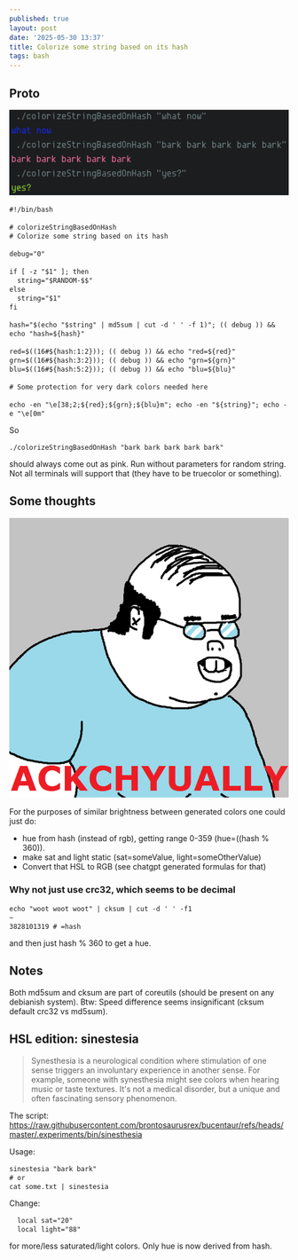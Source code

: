```yaml
---
published: true
layout: post
date: '2025-05-30 13:37'
title: Colorize some string based on its hash
tags: bash 
---
```

## Proto

![scrot](/media/colorizeString.png)

    #!/bin/bash
    
    # colorizeStringBasedOnHash
    # Colorize some string based on its hash

    debug="0"

    if [ -z "$1" ]; then
      string="$RANDOM-$$"
    else
      string="$1"
    fi

    hash="$(echo "$string" | md5sum | cut -d ' ' -f 1)"; (( debug )) && echo "hash=${hash}"

    red=$((16#${hash:1:2})); (( debug )) && echo "red=${red}"
    grn=$((16#${hash:3:2})); (( debug )) && echo "grn=${grn}"
    blu=$((16#${hash:5:2})); (( debug )) && echo "blu=${blu}"

    # Some protection for very dark colors needed here

    echo -en "\e[38;2;${red};${grn};${blu}m"; echo -en "${string}"; echo -e "\e[0m"

So

    ./colorizeStringBasedOnHash "bark bark bark bark bark"

should always come out as pink. Run without parameters for random string. Not all terminals will support that (they have to be truecolor or something).

## Some thoughts

![actually](/media/actually.png)

For the purposes of similar brightness between generated colors one could just do: 
- hue from hash (instead of rgb), getting range 0-359 (hue=$(($hash % 360)).
- make sat and light static (sat=someValue, light=someOtherValue)
- Convert that HSL to RGB (see chatgpt generated formulas for that)

### Why not just use crc32, which seems to be decimal

    echo "woot woot woot" | cksum | cut -d ' ' -f1                                                                   ~
    3828101319 # =hash

and then just hash % 360 to get a hue.

## Notes

Both md5sum and cksum are part of coreutils (should be present on any debianish system). Btw: Speed difference seems insignificant (cksum default crc32 vs md5sum).

## HSL edition: sinestesia

> Synesthesia is a neurological condition where stimulation of one sense triggers an involuntary experience in another sense. For example, someone with synesthesia might see colors when hearing music or taste textures. It's not a medical disorder, but a unique and often fascinating sensory phenomenon. 

The script:  
<https://raw.githubusercontent.com/brontosaurusrex/bucentaur/refs/heads/master/.experiments/bin/sinesthesia>  

Usage:

    sinestesia "bark bark"
    # or
    cat some.txt | sinestesia

Change:

      local sat="20"
      local light="88"

for more/less saturated/light colors. Only hue is now derived from hash.